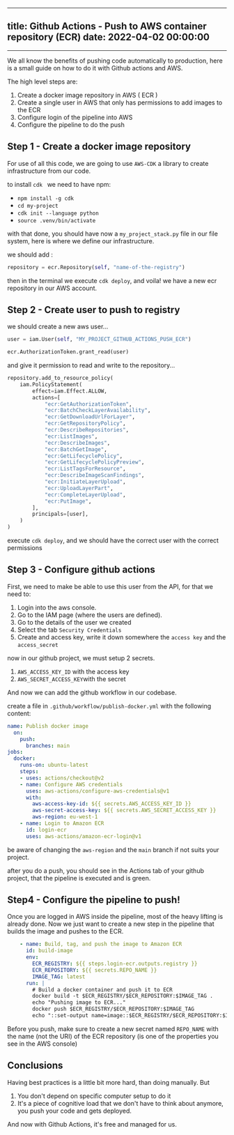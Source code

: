 
---
title: Github Actions - Push to AWS container repository (ECR)
date: 2022-04-02 00:00:00
---
---


We all know the benefits of pushing code automatically to production, here is a small guide on how to do it with Github actions and AWS.

The high level steps are:

1. Create a docker image repository in AWS ( ECR )
2. Create a single user in AWS that only has permissions to add images to the ECR
3. Configure login of the pipeline into AWS
4. Configure the pipeline to do the push


## Step 1 - Create a docker image repository

For use of all this code, we are going to use `AWS-CDK` a library to create infrastructure from our code.

to install `cdk ` we need to have npm:
- `npm install -g cdk`
- `cd my-project`
- `cdk init --language python`
- `source .venv/bin/activate` 

with that done, you should have now a `my_project_stack.py` file in our file system, here is where we define our infrastructure.

we should add :
```python
repository = ecr.Repository(self, "name-of-the-registry")
```

then in the terminal we execute `cdk deploy`, and voila! we have a new ecr repository in our AWS account.

## Step 2 - Create user to push to registry

we should create a new aws user...
```python
user = iam.User(self, "MY_PROJECT_GITHUB_ACTIONS_PUSH_ECR")

ecr.AuthorizationToken.grant_read(user)
```

and give it permission to read and write to the repository...

```python
repository.add_to_resource_policy(
	iam.PolicyStatement(
		effect=iam.Effect.ALLOW,
		actions=[
			"ecr:GetAuthorizationToken",
			"ecr:BatchCheckLayerAvailability",
			"ecr:GetDownloadUrlForLayer",
			"ecr:GetRepositoryPolicy",
			"ecr:DescribeRepositories",
			"ecr:ListImages",
			"ecr:DescribeImages",
			"ecr:BatchGetImage",
			"ecr:GetLifecyclePolicy",
			"ecr:GetLifecyclePolicyPreview",
			"ecr:ListTagsForResource",
			"ecr:DescribeImageScanFindings",
			"ecr:InitiateLayerUpload",
			"ecr:UploadLayerPart",
			"ecr:CompleteLayerUpload",
			"ecr:PutImage",
		],
		principals=[user],
	)
)
```

execute `cdk deploy`, and we should have the correct user with the correct permissions

## Step 3 - Configure github actions

First, we need  to make be able to use this user from the API, for that we need to:

1. Login into the aws console.
2. Go to the IAM page (where the users are defined).
3. Go to the details of the user we created
4. Select the tab `Security Credentials`
5. Create and access key, write it down somewhere the `access key` and the `access_secret`

now in our github project, we must setup 2 secrets.
1. `AWS_ACCESS_KEY_ID` with the access key
2. `AWS_SECRET_ACCESS_KEY`with the secret

And now we can add the github workflow in our codebase.

create a file in `.github/workflow/publish-docker.yml` with the following content:

```yaml
name: Publish docker image
  on:
    push:
      branches: main
jobs:
  docker:
    runs-on: ubuntu-latest
    steps:
    - uses: actions/checkout@v2
    - name: Configure AWS credentials
      uses: aws-actions/configure-aws-credentials@v1
      with:
        aws-access-key-id: ${{ secrets.AWS_ACCESS_KEY_ID }}
        aws-secret-access-key: ${{ secrets.AWS_SECRET_ACCESS_KEY }}
        aws-region: eu-west-1
    - name: Login to Amazon ECR
      id: login-ecr
      uses: aws-actions/amazon-ecr-login@v1
```

be aware of changing the `aws-region` and the `main` branch if not suits your project.

after you do a push, you should see in the Actions tab of your github project, that the pipeline is executed and is green.

## Step4 - Configure the pipeline to  push!

Once you are logged in AWS inside the pipeline, most of the heavy lifting is already done. 
Now we just want to create a new step in the pipeline that builds the image and pushes to the ECR.

```yaml
    - name: Build, tag, and push the image to Amazon ECR
      id: build-image
      env:
        ECR_REGISTRY: ${{ steps.login-ecr.outputs.registry }}
        ECR_REPOSITORY: ${{ secrets.REPO_NAME }}
        IMAGE_TAG: latest
      run: |
        # Build a docker container and push it to ECR
        docker build -t $ECR_REGISTRY/$ECR_REPOSITORY:$IMAGE_TAG .
        echo "Pushing image to ECR..."
        docker push $ECR_REGISTRY/$ECR_REPOSITORY:$IMAGE_TAG
        echo "::set-output name=image::$ECR_REGISTRY/$ECR_REPOSITORY:$IMAGE_TAG"
```

Before you push, make sure to create a new secret named `REPO_NAME` with the name (not the URI) of the ECR repository (is one of the properties you see in the AWS console)


## Conclusions

Having best practices is a little bit more hard, than doing manually. But 

1. You don't depend on specific computer setup to do it
2. It's a piece of cognitive load that we don't have to think about anymore, you push your code and gets deployed.

And now with Github Actions, it's free and managed for us.